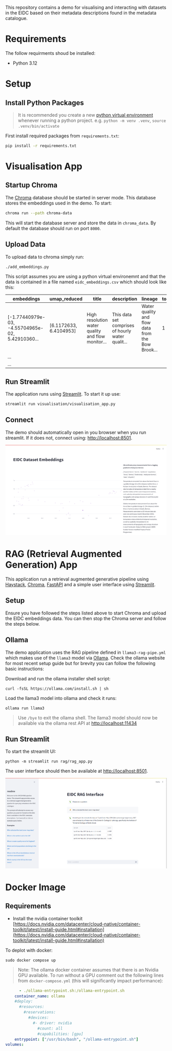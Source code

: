 This repository contains a demo for visualising and interacting with datasets in the EIDC based on their metadata descriptions found in the metadata catalogue.

# Requirements
The follow requirments shoud be installed:
- Python 3.12

# Setup
## Install Python Packages
> It is recommended you create a new [python virtual environment](https://docs.python.org/3/library/venv.html) whenever running a python project. e.g. `python -m venv .venv`, `source .venv/bin/activate`

First install required packages from `requirements.txt`:
```bash
pip install -r requirements.txt
```

# Visualisation App
## Startup Chroma
The [Chroma](https://www.trychroma.com/) database should be started in server mode. This database stores the embeddings used in the demo. To start:
```bash
chroma run --path chroma-data
```
This will start the database server and store the data in `chroma_data`. By default the database should run on port `8000`.

## Upload Data
To upload data to chroma simply run:
```bash
./add_embeddings.py
```
This script assumes you are using a python virtual environemnt and that the data is contained in a file named `eidc_embeddings.csv` which should look like this:

| embeddings | umap_reduced | title | description | lineage | topic_number | topic_keywords |
| ---------- | ------------ | ----- | ----------- | ------- | ------------ | -------------- |
| [-1.77440979e-03, -4.55704965e-02, 5.42910360... | [6.1172633, 6.4104953] | High resolution water quality and flow monitor... | This data set comprises of hourly water qualit... | Water quality and flow data from the Bow Brook... | 1 | ['water samples', 'catchment', 'catchments', '... |
| ...        |              |       |             |         |              |                |
| ...        |              |       |             |         |              |                |


## Run Streamlit
The application runs using [Streamlit](https://streamlit.io/). To start it up use:
```bash
streamlit run visualisation/visualisation_app.py
```

## Connect
The demo should automatically open in you browser when you run streamlit. If it does not, connect using: [http://localhost:8501](http://localhost:8501).

![Embeddings Visualisation](/docs/img/viz.png)

# RAG (Retrieval Augmented Generation) App
This application run a retrieval augmented generative pipeline using [Haystack](https://haystack.deepset.ai/), [Chroma](https://www.trychroma.com/), [FastAPI](https://fastapi.tiangolo.com/) and a simple user interface using [Streamlit](https://streamlit.io/).

## Setup
Ensure you have followed the steps listed above to start Chroma and upload the EIDC embeddings data. You can then stop the Chroma server and follow the steps below.

## Ollama
The demo application uses the RAG pipeline defined in `llama3-rag-pipe.yml` which makes use of the `llama3` model via [Ollama](https://ollama.com/). Check the ollama website for most recent setup guide but for brevity you can follow the following basic instructions:

Download and run the ollama installer shell script:
```shell
curl -fsSL https://ollama.com/install.sh | sh
```
Load the llama3 model into ollama and check it runs:
```shell
ollama run llama3
```
> Use `/bye` to exit the ollama shell.
The llama3 model should now be available via the ollama rest API at [http://localhost:11434](http://localhost:11434)

## Run Streamlit
To start the streamlit UI:
```shell
python -m streamlit run rag/rag_app.py
```

The user interface should then be available at [http://localhost:8501](http://localhost:8501).

![RAG User Interface](/docs/img/rag.png)

# Docker Image
## Requirements
- Install the nvidia container toolkit [https://docs.nvidia.com/datacenter/cloud-native/container-toolkit/latest/install-guide.html#installation](https://docs.nvidia.com/datacenter/cloud-native/container-toolkit/latest/install-guide.html#installation)

To deplot with docker:
```shell
sudo docker compose up
```
> Note: The ollama docker container assumes that there is an Nvidia GPU available. To run without a GPU comment out the following lines from `docker-compose.yml` (this will significantly impact performance): 
```yaml
      - ./ollama-entrypoint.sh:/ollama-entrypoint.sh
    container_name: ollama
    #deploy:
      #resources:
        #reservations:
          #devices:
            #- driver: nvidia
              #count: all
              #capabilities: [gpu]
    entrypoint: ["/usr/bin/bash", "/ollama-entrypoint.sh"]
volumes:
```
